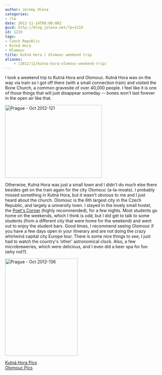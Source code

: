 ```yaml
---
author: Jeremy Olexa
categories:
- rtw
date: 2012-11-14T00:00:00Z
guid: http://blog.jolexa.net/?p=1219
id: 1219
tags:
- Czech Republic
- Kutná Hora
- Olomouc
title: Kutná Hora / Olomouc weekend trip
aliases:
    - /2012/11/kutna-hora-olomouc-weekend-trip/
---
```


I took a weekend trip to Kutná Hora and Olomouc. Kutná Hora was on the way via train so I got off there (with a small connection train) and visited the Bone Church, a common gravesite of over 40,000 people. I feel like it is one of those things that will just disappear someday -- bones won't last forever in the open air like that. 

[<img src="http://farm9.staticflickr.com/8480/8185750920_98df61c565_n.jpg" width="320" height="240" alt="Prague - Oct 2012-121" />][1]

Otherwise, Kutná Hora was just a small town and I didn't do much else there besides get on the train again for the city Olomouc (a-la-moats). I probably missed something in Kutná Hora, but it wasn't obvious to me and I just heard about the church. Olomouc is the 6th largest city in the Czech Republic, and largely a university town. I stayed in the lovely small hostel, the [Poet's Corner][2] (highly recommended), for a few nights. Most students go home on the weekends, which I think is odd, but I did get to talk to some students (from a different city that were home for the weekend) and went out to enjoy the student bars. Good times, I recommend seeing Olomouc if you have a few days open in your itinerary and are not doing the crazy whirlwind capital city Europe tour. There is some nice things to see, I just had to watch the country's &#8216;other' astronomical clock. Also, a few microbreweries, which were delicious, and I even did a beer spa for fun (why not?).

[<img src="http://farm9.staticflickr.com/8210/8185765936_fedf160eb0_n.jpg" width="240" height="320" alt="Prague - Oct 2012-136" />][3]

[Kutná Hora Pics][4]  
[Olomouc Pics][5]

 [1]: http://www.flickr.com/photos/jolexa/8185750920/ "Prague - Oct 2012-121 by jolexa112, on Flickr"
 [2]: http://www.hostelolomouc.com/
 [3]: http://www.flickr.com/photos/jolexa/8185765936/ "Prague - Oct 2012-136 by jolexa112, on Flickr"
 [4]: http://www.flickr.com/photos/jolexa/tags/kutnahora/
 [5]: http://www.flickr.com/photos/jolexa/tags/olomouc/